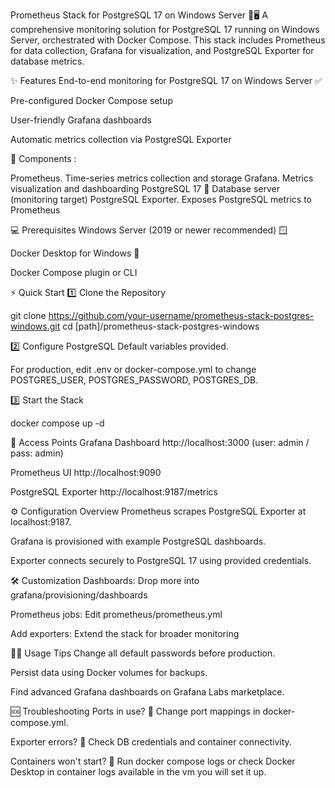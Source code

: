 Prometheus Stack for PostgreSQL 17 on Windows Server 🚀🖥️
A comprehensive monitoring solution for PostgreSQL 17 running on Windows Server, orchestrated with Docker Compose. This stack includes Prometheus for data collection, Grafana for visualization, and PostgreSQL Exporter for database metrics.

✨ Features
End-to-end monitoring for PostgreSQL 17 on Windows Server ✅

Pre-configured Docker Compose setup 

User-friendly Grafana dashboards 

Automatic metrics collection via PostgreSQL Exporter 

🧩 Components :

Prometheus.	Time-series metrics collection and storage
Grafana. Metrics visualization and dashboarding
PostgreSQL 17 🐘	Database server (monitoring target)
PostgreSQL Exporter.	Exposes PostgreSQL metrics to Prometheus

💻 Prerequisites
Windows Server (2019 or newer recommended) 🪟

Docker Desktop for Windows 🐋

Docker Compose plugin or CLI 


⚡ Quick Start
1️⃣ Clone the Repository

git clone https://github.com/your-username/prometheus-stack-postgres-windows.git
cd [path]/prometheus-stack-postgres-windows

2️⃣ Configure PostgreSQL
Default variables provided.

For production, edit .env or docker-compose.yml to change POSTGRES_USER, POSTGRES_PASSWORD, POSTGRES_DB.

3️⃣ Start the Stack

docker compose up -d

🔗 Access Points
Grafana Dashboard  http://localhost:3000 (user: admin / pass: admin)

Prometheus UI  http://localhost:9090

PostgreSQL Exporter  http://localhost:9187/metrics

⚙️ Configuration Overview
Prometheus scrapes PostgreSQL Exporter at localhost:9187.

Grafana is provisioned with example PostgreSQL dashboards.

Exporter connects securely to PostgreSQL 17 using provided credentials.

🛠️ Customization
Dashboards: Drop more into grafana/provisioning/dashboards 

Prometheus jobs: Edit prometheus/prometheus.yml

Add exporters: Extend the stack for broader monitoring 

🧑‍💻 Usage Tips
Change all default passwords before production. 

Persist data using Docker volumes for backups. 

Find advanced Grafana dashboards on Grafana Labs marketplace. 

🆘 Troubleshooting
Ports in use? 📛 Change port mappings in docker-compose.yml.

Exporter errors? 🔎 Check DB credentials and container connectivity.

Containers won't start? 🐞 Run docker compose logs or check Docker Desktop in container logs available in the vm you will set it up.
